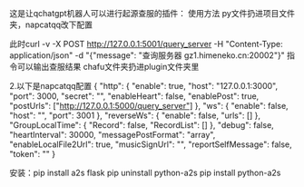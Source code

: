 这是让qchatgpt机器人可以进行起源查服的插件：
使用方法
py文件扔进项目文件夹，napcatqq改下配置

此时curl -v -X POST http://127.0.0.1:5001/query_server -H "Content-Type: application/json" -d "{\"message\": \"查询服务器 gz1.himeneko.cn:20002\"}"
指令可以输出查服结果
chafu文件夹扔进plugin文件夹里

2.以下是napcatqq配置
{
    "http": {
        "enable": true,
        "host": "127.0.0.1:3000",
        "port": 3000,
        "secret": "",
        "enableHeart": false,
        "enablePost": true,
        "postUrls": ["http://127.0.0.1:5000/query_server"]
    },
    "ws": {
        "enable": false,
        "host": "",
        "port": 3001
    },
    "reverseWs": {
        "enable": false,
        "urls": []
    },
    "GroupLocalTime": {
        "Record": false,
        "RecordList": []
    },
    "debug": false,
    "heartInterval": 30000,
    "messagePostFormat": "array",
    "enableLocalFile2Url": true,
    "musicSignUrl": "",
    "reportSelfMessage": false,
    "token": ""
}

安装：pip install a2s flask
pip uninstall python-a2s
pip install python-a2s


